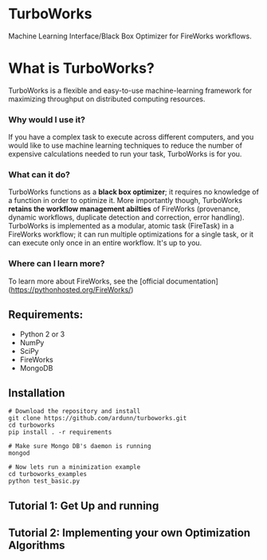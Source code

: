 # TurboWorks
Machine Learning Interface/Black Box Optimizer for FireWorks workflows.


# What is TurboWorks?
TurboWorks is a flexible and easy-to-use machine-learning framework for maximizing throughput on distributed computing resources.
### Why would I use it?
If you have a complex task to execute across different computers, and you would like to use machine learning techniques to reduce the number of expensive calculations needed
to run your task, TurboWorks is for you. 
### What can it do?
TurboWorks functions as a **black box optimizer**; it requires no knowledge of a function in order to optimize it. More importantly
 though, TurboWorks **retains the workflow management abilties** of FireWorks (provenance, dynamic workflows, duplicate detection and correction, error handling).   
TurboWorks is implemented as a modular, atomic task (FireTask) in a FireWorks workflow; it can run multiple optimizations for a single task, or it can execute
only once in an entire workflow. It's up to you.


### Where can I learn more?
To learn more about FireWorks, see the [official documentation] (https://pythonhosted.org/FireWorks/)  

## Requirements:
- Python 2 or 3
- NumPy
- SciPy
- FireWorks
- MongoDB

## Installation
~~~~
# Download the repository and install
git clone https://github.com/ardunn/turboworks.git
cd turboworks
pip install . -r requirements

# Make sure Mongo DB's daemon is running
mongod

# Now lets run a minimization example
cd turboworks_examples
python test_basic.py
~~~~

## Tutorial 1: Get Up and running

## Tutorial 2: Implementing your own Optimization Algorithms
